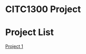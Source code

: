 # CITC1300 Project

<h1>Project List</h1>

<a href="project1/index.html" target="_blank">Project 1</a>